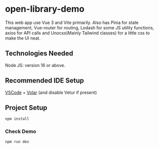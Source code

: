 # open-library-demo
This web app use Vue 3 and Vite primarily. Also has Pinia for state management, Vue-router for routing, Lodash for some JS utility functions, axios for API calls and Unocss(Mainly Tailwind classes) for a little css to make the UI neat.


## Technologies Needed

Node JS: version 16 or above.

## Recommended IDE Setup

[VSCode](https://code.visualstudio.com/) + [Volar](https://marketplace.visualstudio.com/items?itemName=Vue.volar) (and disable Vetur if present) 

## Project Setup

```sh
npm install
```

### Check Demo

```sh
npm run dev
```